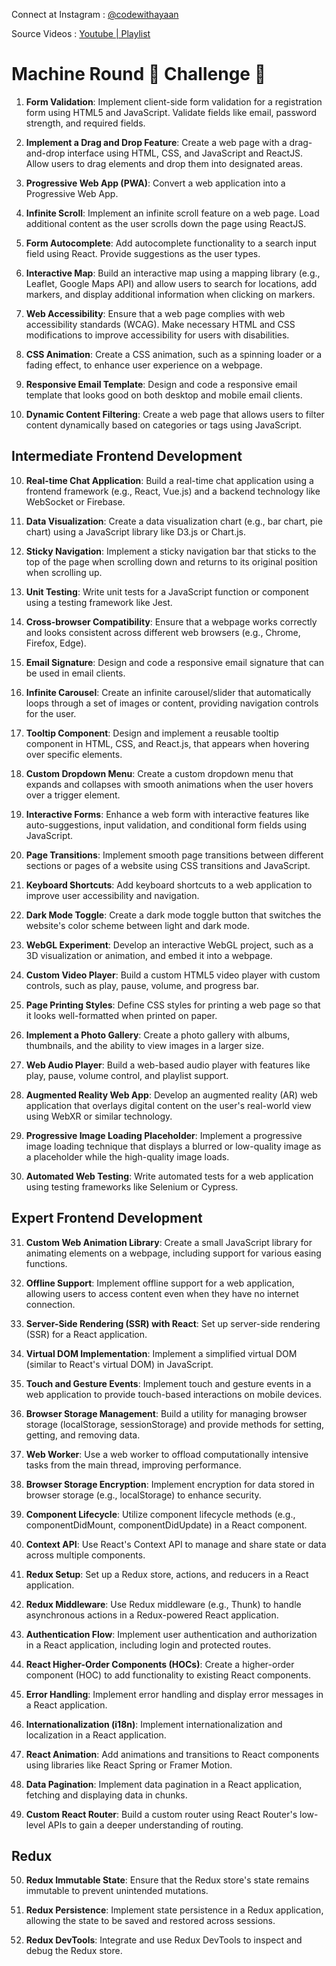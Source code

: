  
Connect at Instagram : [@codewithayaan](https://www.instagram.com/_codewithayaan/) 

Source Videos : [Youtube | Playlist ](https://www.youtube.com/watch?v=W3oxPPuIOfw&list=PLe5vjs4_PbIJLznsDNc0MyFcuY5DyySao)



# Machine Round 🧠 Challenge 🎯


1. **Form Validation**: Implement client-side form validation for a registration form using HTML5 and JavaScript. Validate fields like email, password strength, and required fields.

2. **Implement a Drag and Drop Feature**: Create a web page with a drag-and-drop interface using HTML, CSS, and JavaScript and ReactJS. Allow users to drag elements and drop them into designated areas.

3. **Progressive Web App (PWA)**: Convert a web application into a Progressive Web App.

4. **Infinite Scroll**: Implement an infinite scroll feature on a web page. Load additional content as the user scrolls down the page using ReactJS.

5. **Form Autocomplete**: Add autocomplete functionality to a search input field using React. Provide suggestions as the user types.

6. **Interactive Map**: Build an interactive map using a mapping library (e.g., Leaflet, Google Maps API) and allow users to search for locations, add markers, and display additional information when clicking on markers.

7. **Web Accessibility**: Ensure that a web page complies with web accessibility standards (WCAG). Make necessary HTML and CSS modifications to improve accessibility for users with disabilities.

8. **CSS Animation**: Create a CSS animation, such as a spinning loader or a fading effect, to enhance user experience on a webpage.

9. **Responsive Email Template**: Design and code a responsive email template that looks good on both desktop and mobile email clients.

10. **Dynamic Content Filtering**: Create a web page that allows users to filter content dynamically based on categories or tags using JavaScript.


## Intermediate Frontend Development

10. **Real-time Chat Application**: Build a real-time chat application using a frontend framework (e.g., React, Vue.js) and a backend technology like WebSocket or Firebase.

11. **Data Visualization**: Create a data visualization chart (e.g., bar chart, pie chart) using a JavaScript library like D3.js or Chart.js.

12. **Sticky Navigation**: Implement a sticky navigation bar that sticks to the top of the page when scrolling down and returns to its original position when scrolling up.

13. **Unit Testing**: Write unit tests for a JavaScript function or component using a testing framework like Jest.

14. **Cross-browser Compatibility**: Ensure that a webpage works correctly and looks consistent across different web browsers (e.g., Chrome, Firefox, Edge).

15. **Email Signature**: Design and code a responsive email signature that can be used in email clients.

16. **Infinite Carousel**: Create an infinite carousel/slider that automatically loops through a set of images or content, providing navigation controls for the user.

17. **Tooltip Component**: Design and implement a reusable tooltip component in HTML, CSS, and React.js, that appears when hovering over specific elements.

18. **Custom Dropdown Menu**: Create a custom dropdown menu that expands and collapses with smooth animations when the user hovers over a trigger element.

19. **Interactive Forms**: Enhance a web form with interactive features like auto-suggestions, input validation, and conditional form fields using JavaScript.

20. **Page Transitions**: Implement smooth page transitions between different sections or pages of a website using CSS transitions and JavaScript.

21. **Keyboard Shortcuts**: Add keyboard shortcuts to a web application to improve user accessibility and navigation.

22. **Dark Mode Toggle**: Create a dark mode toggle button that switches the website's color scheme between light and dark mode.

23. **WebGL Experiment**: Develop an interactive WebGL project, such as a 3D visualization or animation, and embed it into a webpage.

24. **Custom Video Player**: Build a custom HTML5 video player with custom controls, such as play, pause, volume, and progress bar.

25. **Page Printing Styles**: Define CSS styles for printing a web page so that it looks well-formatted when printed on paper.

26. **Implement a Photo Gallery**: Create a photo gallery with albums, thumbnails, and the ability to view images in a larger size.

27. **Web Audio Player**: Build a web-based audio player with features like play, pause, volume control, and playlist support.

28. **Augmented Reality Web App**: Develop an augmented reality (AR) web application that overlays digital content on the user's real-world view using WebXR or similar technology.

29. **Progressive Image Loading Placeholder**: Implement a progressive image loading technique that displays a blurred or low-quality image as a placeholder while the high-quality image loads.

30. **Automated Web Testing**: Write automated tests for a web application using testing frameworks like Selenium or Cypress.

## Expert Frontend Development

31. **Custom Web Animation Library**: Create a small JavaScript library for animating elements on a webpage, including support for various easing functions.

32. **Offline Support**: Implement offline support for a web application, allowing users to access content even when they have no internet connection.

33. **Server-Side Rendering (SSR) with React**: Set up server-side rendering (SSR) for a React application.

34. **Virtual DOM Implementation**: Implement a simplified virtual DOM (similar to React's virtual DOM) in JavaScript.

35. **Touch and Gesture Events**: Implement touch and gesture events in a web application to provide touch-based interactions on mobile devices.

36. **Browser Storage Management**: Build a utility for managing browser storage (localStorage, sessionStorage) and provide methods for setting, getting, and removing data.

37. **Web Worker**: Use a web worker to offload computationally intensive tasks from the main thread, improving performance.

38. **Browser Storage Encryption**: Implement encryption for data stored in browser storage (e.g., localStorage) to enhance security.

39. **Component Lifecycle**: Utilize component lifecycle methods (e.g., componentDidMount, componentDidUpdate) in a React component.


40. **Context API**: Use React's Context API to manage and share state or data across multiple components.

41. **Redux Setup**: Set up a Redux store, actions, and reducers in a React application.


42. **Redux Middleware**: Use Redux middleware (e.g., Thunk) to handle asynchronous actions in a Redux-powered React application.

43. **Authentication Flow**: Implement user authentication and authorization in a React application, including login and protected routes.

44. **React Higher-Order Components (HOCs)**: Create a higher-order component (HOC) to add functionality to existing React components.

45. **Error Handling**: Implement error handling and display error messages in a React application.


46. **Internationalization (i18n)**: Implement internationalization and localization in a React application.

47. **React Animation**: Add animations and transitions to React components using libraries like React Spring or Framer Motion.

48. **Data Pagination**: Implement data pagination in a React application, fetching and displaying data in chunks.

49. **Custom React Router**: Build a custom router using React Router's low-level APIs to gain a deeper understanding of routing.

## Redux

50. **Redux Immutable State**: Ensure that the Redux store's state remains immutable to prevent unintended mutations.

51. **Redux Persistence**: Implement state persistence in a Redux application, allowing the state to be saved and restored across sessions.

52. **Redux DevTools**: Integrate and use Redux DevTools to inspect and debug the Redux store.
